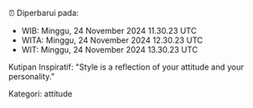⏰ Diperbarui pada:
- WIB: Minggu, 24 November 2024 11.30.23 UTC
- WITA: Minggu, 24 November 2024 12.30.23 UTC
- WIT: Minggu, 24 November 2024 13.30.23 UTC

Kutipan Inspiratif:
"Style is a reflection of your attitude and your personality."


Kategori: attitude

